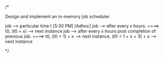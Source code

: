 /*

Design and implement an in-memory job scheduler

job --> particular time t   [5:30 PM]  [Adhoc]
job --> after every x hours.                                      ====> t0,  (t0 + x)     --> next instance
job --> after every x hours post completion of previous job.     ====> t0,  (t0 + 1) + x --> next instance, (t0 + 1 + x + 3) + x --> next instance

*/






